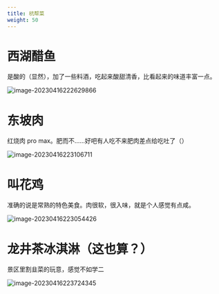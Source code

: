 ```yaml
---
title: 杭帮菜
weight: 50
---
```


# 西湖醋鱼

是酸的（显然），加了一些料酒，吃起来酸甜清香，比看起来的味道丰富一点。

![image-20230416222629866](https://s2.loli.net/2023/04/16/6GVT3Pde5HxCjkI.png)

# 东坡肉

红烧肉 pro max。肥而不......好吧有人吃不来肥肉差点给吃吐了（）

![image-20230416223106711](https://s2.loli.net/2023/04/16/8h764fnUladevVR.png)

 # 叫花鸡

准确的说是常熟的特色美食。肉很软，很入味，就是个人感觉有点咸。

![image-20230416223054426](https://s2.loli.net/2023/04/16/6BEydmhLPURI24A.png)

# 龙井茶冰淇淋（这也算？）

景区里割韭菜的玩意，感觉不如学二

![image-20230416223724345](https://s2.loli.net/2023/04/16/IA2fCZdv7nxJsNu.png)

